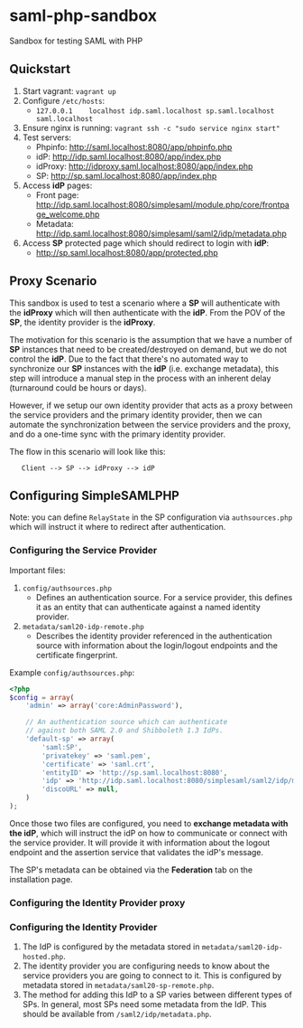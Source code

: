 # saml-php-sandbox

Sandbox for testing SAML with PHP

## Quickstart

1. Start vagrant: `vagrant up`
2. Configure `/etc/hosts`:
    - `127.0.0.1	localhost idp.saml.localhost sp.saml.localhost saml.localhost`
3. Ensure nginx is running: `vagrant ssh -c "sudo service nginx start"`
4. Test servers:
    - Phpinfo: http://saml.localhost:8080/app/phpinfo.php
    - idP: http://idp.saml.localhost:8080/app/index.php
    - idProxy: http://idproxy.saml.localhost:8080/app/index.php
    - SP: http://sp.saml.localhost:8080/app/index.php
5. Access **idP** pages:
    - Front page: http://idp.saml.localhost:8080/simplesaml/module.php/core/frontpage_welcome.php
	- Metadata: http://idp.saml.localhost:8080/simplesaml/saml2/idp/metadata.php
6. Access **SP** protected page which should redirect to login with **idP**:
	- http://sp.saml.localhost:8080/app/protected.php

## Proxy Scenario

This sandbox is used to test a scenario where a **SP** will authenticate with the **idProxy** which will then authenticate with the **idP**. From the POV of the **SP**, the identity provider is the **idProxy**.

The motivation for this scenario is the assumption that we have a number of **SP** instances that need to be created/destroyed on demand, but we do not control the  **idP**. Due to the fact that there's no automated way to synchronize our **SP** instances with the **idP** (i.e. exchange metadata), this step will introduce a manual step in the process with an inherent delay (turnaround could be hours or days).

However, if we setup our own identity provider that acts as a proxy between the service providers and the primary identity provider, then we can automate the synchronization between the service providers and the proxy, and do a one-time sync with the primary identity provider.

The flow in this scenario will look like this:

```plaintext
   Client --> SP --> idProxy --> idP
```

## Configuring SimpleSAMLPHP

Note: you can define `RelayState` in the SP configuration via `authsources.php` which will instruct it where to redirect after authentication.

### Configuring the Service Provider

Important files:

1. `config/authsources.php`
    - Defines an authentication source. For a service provider, this defines it as an entity that can authenticate against a named identity provider.
2. `metadata/saml20-idp-remote.php`
    - Describes the identity provider referenced in the authentication source with information about the login/logout endpoints and the certificate fingerprint.

Example `config/authsources.php`:

```php
<?php
$config = array(
    'admin' => array('core:AdminPassword'),

    // An authentication source which can authenticate
    // against both SAML 2.0 and Shibboleth 1.3 IdPs.
    'default-sp' => array(
        'saml:SP',
        'privatekey' => 'saml.pem',
        'certificate' => 'saml.crt',
        'entityID' => 'http://sp.saml.localhost:8080',
        'idp' => 'http://idp.saml.localhost:8080/simplesaml/saml2/idp/metadata.php',
        'discoURL' => null,
    )
);
```

Once those two files are configured, you need to **exchange metadata with the idP**, which will instruct the idP on how to communicate or connect with the service provider. It will provide it with information about the logout endpoint and the assertion service that validates the idP's message.

The SP's metadata can be obtained via the **Federation** tab on the installation page.

### Configuring the Identity Provider proxy

### Configuring the Identity Provider

1. The IdP is configured by the metadata stored in `metadata/saml20-idp-hosted.php`.
2. The identity provider you are configuring needs to know about the service providers you are going to connect to it. This is configured by metadata stored in `metadata/saml20-sp-remote.php`.
3. The method for adding this IdP to a SP varies between different types of SPs. In general, most SPs need some metadata from the IdP. This should be available from `/saml2/idp/metadata.php`.

